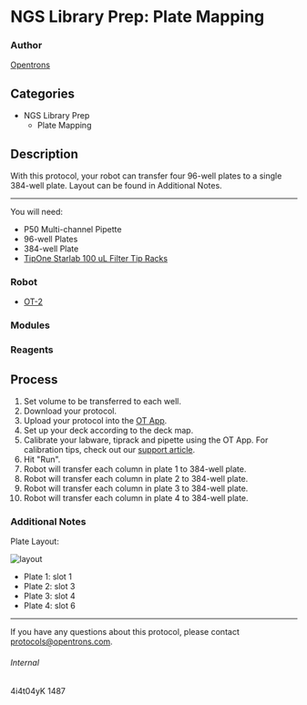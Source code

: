 # NGS Library Prep: Plate Mapping

### Author
[Opentrons](http://www.opentrons.com/)

## Categories
* NGS Library Prep
    * Plate Mapping

## Description
With this protocol, your robot can transfer four 96-well plates to a single 384-well plate. Layout can be found in Additional Notes.

---

You will need:
* P50 Multi-channel Pipette
* 96-well Plates
* 384-well Plate
* [TipOne Starlab 100 uL Filter Tip Racks](https://www.starlabgroup.com/en/consumables/pipette-tips_WebPSub-155853/100-l-ultrapoint-graduated-filter-tip-sterile-refill_SLS1123-1740-C.html)

### Robot
* [OT-2](https://opentrons.com/ot-2)

### Modules

### Reagents

## Process
1. Set volume to be transferred to each well.
2. Download your protocol.
3. Upload your protocol into the [OT App](https://opentrons.com/ot-app).
4. Set up your deck according to the deck map.
5. Calibrate your labware, tiprack and pipette using the OT App. For calibration tips, check out our [support article](https://support.opentrons.com/ot-2/getting-started-software-setup/deck-calibration).
6. Hit "Run".
7. Robot will transfer each column in plate 1 to 384-well plate.
8. Robot will transfer each column in plate 2 to 384-well plate.
9. Robot will transfer each column in plate 3 to 384-well plate.
10. Robot will transfer each column in plate 4 to 384-well plate.

### Additional Notes
Plate Layout:

![layout](https://s3.amazonaws.com/opentrons-protocol-library-website/custom-README-images/1487-weatherbys-scientific/plate_layout.png)

* Plate 1: slot 1
* Plate 2: slot 3
* Plate 3: slot 4
* Plate 4: slot 6

---

If you have any questions about this protocol, please contact protocols@opentrons.com.

###### Internal
4i4t04yK
1487
